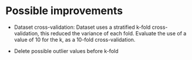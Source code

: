 Possible improvements
=====================

- Dataset cross-validation:
Dataset uses a stratified k-fold cross-validation, this reduced the 
variance of each fold. Evaluate the use of a value of 10 for the k,
as a 10-fold cross-validation.

- Delete possible outlier values before k-fold
